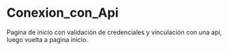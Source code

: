 # Conexion_con_Api
Pagina de inicio con validación de credenciales y vinculación con una api, luego vuelta a pagina inicio.
